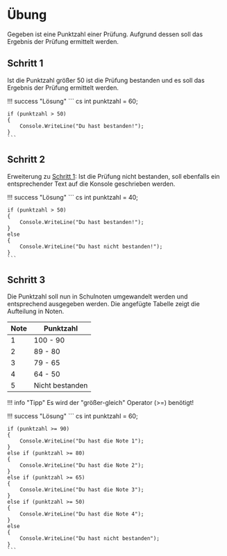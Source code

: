 # Übung
Gegeben ist eine Punktzahl einer Prüfung. Aufgrund dessen soll das Ergebnis der Prüfung ermittelt werden.

## Schritt 1
Ist die Punktzahl größer 50 ist die Prüfung bestanden und es soll das Ergebnis der Prüfung ermittelt werden.

!!! success "Lösung"
    ``` cs
    int punktzahl = 60;

    if (punktzahl > 50)
    {
        Console.WriteLine("Du hast bestanden!");
    }
    ```

## Schritt 2
Erweiterung zu <a href="#Schritt 1">Schritt 1</a>: Ist die Prüfung nicht bestanden, soll ebenfalls ein entsprechender Text auf die Konsole geschrieben werden.

!!! success "Lösung"
    ``` cs
    int punktzahl = 40;

    if (punktzahl > 50)
    {
        Console.WriteLine("Du hast bestanden!");
    }
    else
    {
        Console.WriteLine("Du hast nicht bestanden!");
    }
    ```

## Schritt 3
Die Punktzahl soll nun in Schulnoten umgewandelt werden und entsprechend ausgegeben werden.
Die angefügte Tabelle zeigt die Aufteilung in Noten.

| Note | Punktzahl       |
|------|-----------------|
| 1    | 100 - 90        |
| 2    | 89 - 80         |
| 3    | 79 - 65         |
| 4    | 64 - 50         |
| 5    | Nicht bestanden |

!!! info "Tipp"
    Es wird der "größer-gleich" Operator (>=) benötigt!


!!! success "Lösung"
    ``` cs
    int punktzahl = 60;

    if (punktzahl >= 90)
    {
        Console.WriteLine("Du hast die Note 1");
    }
    else if (punktzahl >= 80)
    {
        Console.WriteLine("Du hast die Note 2");
    }
    else if (punktzahl >= 65)
    {
        Console.WriteLine("Du hast die Note 3");
    }
    else if (punktzahl >= 50)
    {
        Console.WriteLine("Du hast die Note 4");
    }
    else
    {
        Console.WriteLine("Du hast nicht bestanden");
    }
    ```
